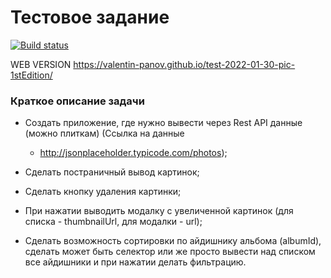 # Тестовое задание

[![Build status](https://ci.appveyor.com/api/projects/status/lxs27ccbjknr3ptp?svg=true)](https://ci.appveyor.com/project/vapanov/test-2022-01-30-pic-1stEdition)

WEB VERSION https://valentin-panov.github.io/test-2022-01-30-pic-1stEdition/

### Краткое описание задачи

- Создать приложение, где нужно вывести через Rest API данные (можно плиткам) (Ссылка на данные
    - http://jsonplaceholder.typicode.com/photos);

- Сделать постраничный вывод картинок;

- Сделать кнопку удаления картинки;

- При нажатии выводить модалку с увеличенной картинок (для списка - thumbnailUrl, для модалки - url);

- Сделать возможность сортировки по айдишнику альбома (albumId), сделать может быть селектор или же просто вывести над
  списком все айдишники и при нажатии делать фильтрацию.